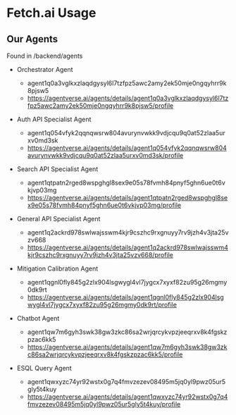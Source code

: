 # Fetch.ai Usage

## Our Agents

Found in /backend/agents

- Orchestrator Agent
    - agent1q0a3vglkxzlaqdgysyl6l7tzfpz5awc2amy2ek50mje0ngqyhrr9k8pjsw5
    - https://agentverse.ai/agents/details/agent1q0a3vglkxzlaqdgysyl6l7tzfpz5awc2amy2ek50mje0ngqyhrr9k8pjsw5/profile

- Auth API Specialist Agent 
    - agent1q054vfyk2qqnqwsrw804avurynvwkk9vdjcqu9q0at52zlaa5urxv0md3sk
    - https://agentverse.ai/agents/details/agent1q054vfyk2qqnqwsrw804avurynvwkk9vdjcqu9q0at52zlaa5urxv0md3sk/profile

- Search API Specialist Agent
    - agent1qtpatn2rged8wspghgl8sex9e05s78fvmh84pnyf5ghn6ue0t6vkjvp03mg
    - https://agentverse.ai/agents/details/agent1qtpatn2rged8wspghgl8sex9e05s78fvmh84pnyf5ghn6ue0t6vkjvp03mg/profile

- General API Specialist Agent
    - agent1q2ackrd978swlwajsswm4kjr9cszhc9rxgnuyy7rv9jzh4v3jta25vzv668
    - https://agentverse.ai/agents/details/agent1q2ackrd978swlwajsswm4kjr9cszhc9rxgnuyy7rv9jzh4v3jta25vzv668/profile

- Mitigation Calibration Agent
    - agent1qgnl0fly845g2zlx904lsgwygl4vl7jygcx7xyxf82zu95g26mgmy0dk9rt
    - https://agentverse.ai/agents/details/agent1qgnl0fly845g2zlx904lsgwygl4vl7jygcx7xyxf82zu95g26mgmy0dk9rt/profile



- Chatbot Agent
    - agent1qw7m6gyh3swk38gw3zkc86sa2wrjqrcykvpzjeeqrxv8k4fgskzpzac6kk5
    - https://agentverse.ai/agents/details/agent1qw7m6gyh3swk38gw3zkc86sa2wrjqrcykvpzjeeqrxv8k4fgskzpzac6kk5/profile

- ESQL Query Agent
    - agent1qwxyzc74yr92wstx0g7q4fmvzezev08495m5jq0yl9pwz05ur5gly5t4kuy
    - https://agentverse.ai/agents/details/agent1qwxyzc74yr92wstx0g7q4fmvzezev08495m5jq0yl9pwz05ur5gly5t4kuy/profile
